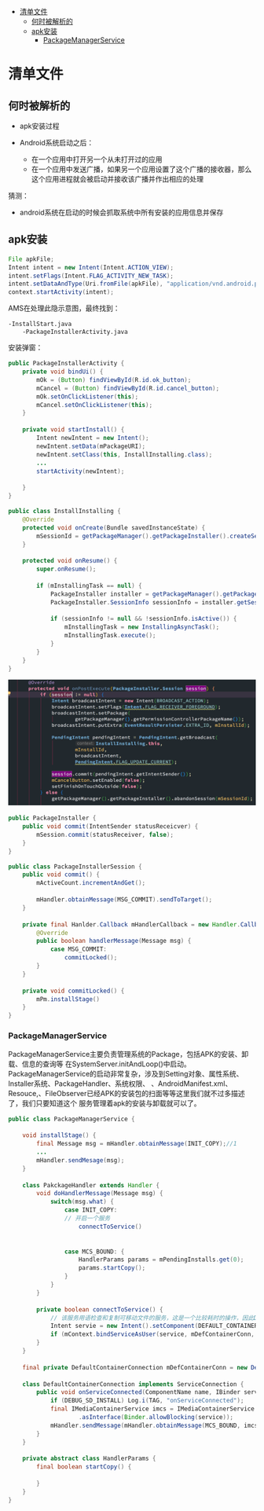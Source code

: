 

<!-- @import "[TOC]" {cmd="toc" depthFrom=1 depthTo=6 orderedList=false} -->

<!-- code_chunk_output -->

* [清单文件](#清单文件)
	* [何时被解析的](#何时被解析的)
	* [apk安装](#apk安装)
		* [PackageManagerService](#packagemanagerservice)

<!-- /code_chunk_output -->

# 清单文件

## 何时被解析的

- apk安装过程

- Android系统启动之后：
  - 在一个应用中打开另一个从未打开过的应用
  - 在一个应用中发送广播，如果另一个应用设置了这个广播的接收器，那么这个应用进程就会被启动并接收该广播并作出相应的处理

猜测：

- android系统在启动的时候会抓取系统中所有安装的应用信息并保存

## apk安装

```java
File apkFile;
Intent intent = new Intent(Intent.ACTION_VIEW);
intent.setFlags(Intent.FLAG_ACTIVITY_NEW_TASK);
intent.setDataAndType(Uri.fromFile(apkFile), "application/vnd.android.package-archive");
context.startActivity(intent);
```

AMS在处理此隐示意图，最终找到：

```text
-InstallStart.java
    -PackageInstallerActivity.java
```

安装弹窗：

```java
public PackageInstallerActivity {
    private void bindUi() {
        mOk = (Button) findViewById(R.id.ok_button);
        mCancel = (Button) findViewById(R.id.cancel_button);
        mOk.setOnClickListener(this);
        mCancel.setOnClickListener(this);
    }

    private void startInstall() {
        Intent newIntent = new Intent();
        newIntent.setData(mPackageURI);
        newIntent.setClass(this, InstallInstalling.class);
        ...
        startActivity(newIntent);

    }
}
```

```java
public class InstallInstalling {
    @Override
    protected void onCreate(Bundle savedInstanceState) {
        mSessionId = getPackageManager().getPackageInstaller().createSession(params);
    }

    protected void onResume() {
        super.onResume();

        if (mInstallingTask == null) {
            PackageInstaller installer = getPackageManager().getPackageInstaller();
            PackageInstaller.SessionInfo sessionInfo = installer.getSessionInfo(mSessionId);

            if (sessionInfo != null && !sessionInfo.isActive()) {
                mInstallingTask = new InstallingAsyncTask();
                mInstallingTask.execute();
            }
        }
    }
}
```

![installingAsyncTask_onPostExecute](../img/installingAsyncTask_onPostExecute.png)

```java
public PackageInstaller {
    public void commit(IntentSender statusReceicver) {
        mSession.commit(statusReceiver, false);
    }
}
```

```java
public class PackageInstallerSession {
    public void commit() {
        mActiveCount.incrementAndGet();

        mHandler.obtainMessage(MSG_COMMIT).sendToTarget();
    }

    private final Hanlder.Callback mHandlerCallback = new Handler.Callback() {
        @Override
        public boolean handlerMessage(Message msg) {
            case MSG_COMMIT:
                commitLocked();
        }
    }

    private void commitLocked() {
        mPm.installStage()
    }
}
```

### PackageManagerService

PackageManagerService主要负责管理系统的Package，包括APK的安装、卸载、信息的查询等
在SystemServer.initAndLoop()中启动。PackageManagerService的启动非常复杂，涉及到Setting对象、属性系统、Installer系统、PackageHandler、系统权限、
、AndroidManifest.xml、Resouce,、FileObserver已经APK的安装包的扫面等等这里我们就不过多描述了，我们只要知道这个 服务管理着apk的安装与卸载就可以了。

```java
public class PackageManagerService {

    void installStage() {
        final Message msg = mHandler.obtainMessage(INIT_COPY);//1
        ...
        mHandler.sendMesage(msg);
    }

    class PakckageHandler extends Handler {
        void doHandlerMessage(Message msg) {
            switch(msg.what) {
                case INIT_COPY:
                // 开启一个服务
                    connectToService()


                case MCS_BOUND: {
                    HandlerParams params = mPendingInstalls.get(0);
                    params.startCopy();
                }
            }
        }

        private boolean connectToService() {
            // 该服务用语检查和复制可移动文件的服务，这是一个比较耗时的操作，因此DefaultContainerService没有和PMS运行在同一进程，它运行在com.android.defcontainer进程
            Intent servie = new Intent().setComponent(DEFAULT_CONTAINER_COMPONENT);
            if (mContext.bindServiceAsUser(service, mDefContainerConn, Context.BIND_AUTO_CREATE, UserHandler.SYSTEM))
        }
    }

    final private DefaultContainerConnection mDefContainerConn = new DefaultContainerConnection();

    class DefaultContainerConnection implements ServiceConnection {
        public void onServiceConnected(ComponentName name, IBinder service) {
            if (DEBUG_SD_INSTALL) Log.i(TAG, "onServiceConnected");
            final IMediaContainerService imcs = IMediaContainerService.Stub
                    .asInterface(Binder.allowBlocking(service));
            mHandler.sendMessage(mHandler.obtainMessage(MCS_BOUND, imcs));
        }
    }

    private abstract class HandlerParams {
        final boolean startCopy() {
            
        }
    }
}
```
